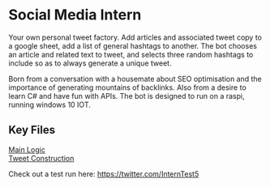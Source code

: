 # Social Media Intern
Your own personal tweet factory. Add articles and associated tweet copy to a google sheet, add a list of general hashtags to another. 
The bot chooses an article and related text to tweet, and selects three random hashtags to include so as to always generate a unique tweet. 

Born from a conversation with a housemate about SEO optimisation and the importance of generating mountains of backlinks. Also from a desire to learn C# and have fun with APIs. 
The bot is designed to run on a raspi, running windows 10 IOT. 

## Key Files
[Main Logic](SocialMediaIntern/Intern.cs)</br>
[Tweet Construction](SocialMediaIntern/Tweet.cs)

Check out a test run here: https://twitter.com/InternTest5
